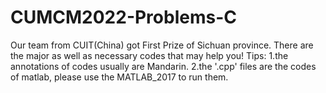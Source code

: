 # CUMCM2022-Problems-C
Our team from CUIT(China) got First Prize of Sichuan province. There are the major as well as necessary codes that may help you!
Tips: 1.the annotations of codes usually are Mandarin.
2.the '.cpp' files are the codes of matlab, please use the MATLAB_2017 to run them.

